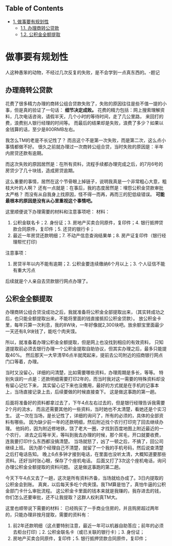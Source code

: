 <div id="table-of-contents">
<h2>Table of Contents</h2>
<div id="text-table-of-contents">
<ul>
<li><a href="#sec-1">1. 做事要有规划性</a>
<ul>
<li><a href="#sec-1-1">1.1. 办理商转公贷款</a></li>
<li><a href="#sec-1-2">1.2. 公积金全额提取</a></li>
</ul>
</li>
</ul>
</div>
</div>

# 做事要有规划性<a id="sec-1" name="sec-1"></a>

人这种愚笨的动物，不经过几次反复的失败，是不会学到一点真东西的。-题记

## 办理商转公贷款<a id="sec-1-1" name="sec-1-1"></a>

花费了很多精力办理的商转公组合贷款失败了，失败的原因往往是些不值一提的小事，但是真的验证了一句话：
**细节决定成败。**
花费的精力包括：网上搜索理解资料，几次电话咨询，请假半天，几个小时的等待时间，走了几公里路，
来回打的费，浪费别人银行经理的时间等。
而最后的结果却是失败，浪费了多少？如果以金钱算的话，至少是800RMB左右。

我怎么TM的老是不长记性了？
而且这个不是第一次失败，而是第二次，这么点小事情都做不好。
很久之前就办理过一次商转公组合贷，当时失败的原因是：半年内房贷还款有逾期。

而这次失败的原因居然是：在所有资料，流程手续都办理完成之后，的7月6号的房贷少了几十块钱，造成房贷逾期。

这么重要的事情，居然在这个节骨眼上掉链子，说明我真是一个非常粗心大意，粗枝大叶的人啊？
还有一点就是：在事后，我的态度居然是：埋怨公积金贷款审批太严格？
而没有从自我身上找原因，怪不得一而再，再而三的犯低级错误。
**可能最根本的原因是没有从心里重视这个事情吧。**

这里顺便说下办理需要的材料和注意事项吧：
材料：
1.  公积金联名卡；2. 身份证；3. 房地产买卖合同原件，复印件；4. 银行抵押贷款合同原件，复印件；5. 还贷的银行卡；
2.  最近一年房贷还款明细；7. 不动产信息查询结果单；8. 房产证复印件（银行经理帮忙打印）

注意事项：
1.  房贷半年以内不能有逾期；2. 公积金要连续缴纳6个月以上；3. 个人征信不能有重大污点

后续就是个人亲自去贷款银行网点办理了。

## 公积金全额提取<a id="sec-1-2" name="sec-1-2"></a>

办理商转公组合贷没成功之后，我就准备将公积金全部提取出来，（其实转成功之后，也只能全额提取出来，不能将里面的钱直接抵扣公积金贷款）。
放公积金卡里，每年只算一次利息，我的8W块，一年好像就2,300块吧。放余额宝里面最少一天还有8,9块钱了，能吃个肉夹馍。

所以，就准备着办理公积金全额提取，但是网上也没找到相应的有效资料，
只知道提取前必须去银行办理一个公积金提取自助协议，但其实办理之后，最多只能提取40%。
然后那天一大早清早6点半就爬起来，提前去公司附近的招商银行网点门口等着，办理。

当时又没留心，详细的问清楚，比如需要哪些资料，办理周期是多长，等等。
特别失误的一点是：还款明细需要打印2年的，而当时我对这一需要的特殊资料却没有留心记忆下来，
其实留心记下来也没撒用，最好的方式就是在手机的记事本上，当场直接记录上去，后续要做的时候直接查下。
这是做这事跑的第一趟。

后面将准备好的资料都拿过去了，下午4点左右过去的，但是银行经理告诉我需要2个月的流水，
而且还需要其他的一些资料，当时她也不太清楚，看她还是个实习生。
这一次在当场，是长记性了，详细的询问了，所有的必须的，具体的全部资料有哪些。
因为缺少前一年的还款明细，然后附近找个农行打印完了回去继续办理。
他妈的，因为附近修地铁，饶了老大一圈，才找到百度地图上附近最近的一个农行，
进去之后等半天，等叫到我去办理的时候，那个屌毛，开口就要收费，连我要打印什么东西都没搞清楚。
当场就怒了，凶了一顿之后，不搞了，回公司继续上班。
因为那个经理自己不清楚，就留了一个我的手机号码，然后说查清楚之后打电话告知。
晚上6点多钟才接到电话，在里面也没听太清，大概知道要那些资料。还好当时张心眼，保存了个座机电话。
后面又打了3次这个座机电话，询问办理公积金全额提取的资料问题。
这是做这事跑的第二趟。

今天下午4点又去了一趟，这次是所有资料齐备，当场就给办成了。3日内提取的公积金会到账。
真爽，以后每天多吃个肉夹馍。我TM算是怕了，真怕牛逼的公积金部门卡什么审批流程。
这公积金卡里面的钱本来就是我赚的，我存进去的钱，你们怎么还要审批，还不让我提取？这群人权利真TM大。

这里也顺带说下需要的材料：
已经购买了一手商业住房的，并且购房超过两年的，只能办理非按月提取，需要的资料有：
1.  前2年还款明细（这点要特别注意，最近一年可以机器自助答应；前年的必须去柜台打印）；2. 公积金联名卡（或已关联的银行卡）；3. 身份证；
2.  房地产买卖合同原件，复印件；5. 银行抵押贷款合同原件，复印件；
